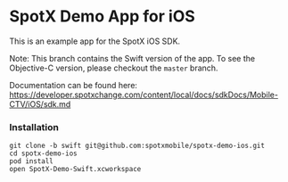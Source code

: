 # SpotX Demo App for iOS

This is an example app for the SpotX iOS SDK.

Note: This branch contains the Swift version of the app. To see the Objective-C version, please checkout the `master` branch.

Documentation can be found here: https://developer.spotxchange.com/content/local/docs/sdkDocs/Mobile-CTV/iOS/sdk.md

### Installation

```
git clone -b swift git@github.com:spotxmobile/spotx-demo-ios.git
cd spotx-demo-ios
pod install
open SpotX-Demo-Swift.xcworkspace
```